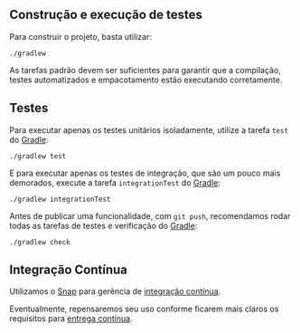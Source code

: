 Construção e execução de testes
----

Para construir o projeto, basta utilizar:

```
./gradlew
```

As tarefas padrão devem ser suficientes para garantir que a compilação, testes automatizados e empacotamento estão
executando corretamente.

Testes
----

Para executar apenas os testes unitários isoladamente, utilize a tarefa `test` do [Gradle][GRADLE]:

```
./gradlew test
```

E para executar apenas os testes de integração, que são um pouco mais demorados, execute a tarefa `integrationTest` do [Gradle][GRADLE]:

```
./gradlew integrationTest
```

Antes de publicar uma funcionalidade, com `git push`, recomendamos rodar todas as tarefas de testes e verificação do [Gradle][GRADLE]:

```
./gradlew check
```

Integração Contínua
----

Utilizamos o [Snap][SNAP] para gerência de [integração contínua][CI]. 

Eventualmente, repensaremos seu uso conforme ficarem mais claros os requisitos para [entrega contínua][CD].

[GRADLE]:https://gradle.org/
[SNAP]:http://snap-ci.com
[CI]:http://en.wikipedia.org/wiki/Continuous_integration
[CD]:http://en.wikipedia.org/wiki/Continuous_delivery
